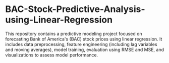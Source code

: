 # BAC-Stock-Predictive-Analysis-using-Linear-Regression
This repository contains a predictive modeling project focused on forecasting Bank of America's (BAC) stock prices using linear regression. It includes data preprocessing, feature engineering (including lag variables and moving averages), model training, evaluation using RMSE and MSE, and visualizations to assess model performance.
